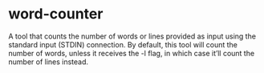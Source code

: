 # word-counter
A tool that counts the number of words or lines provided as input
using the standard input (STDIN) connection. By default, this tool will count
the number of words, unless it receives the -l flag, in which case it’ll count the
number of lines instead.
